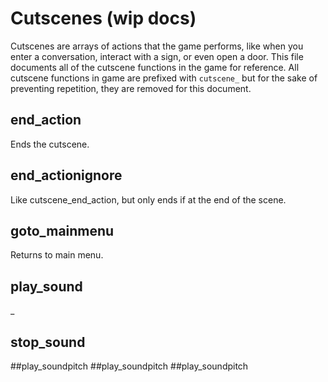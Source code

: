 # Cutscenes (wip docs)
Cutscenes are arrays of actions that the game performs, like when you enter a conversation, interact with a sign, or even open a door.
This file documents all of the cutscene functions in the game for reference. All cutscene functions in game are prefixed with
`cutscene_` but for the sake of preventing repetition, they are removed for this document.
## end_action
Ends the cutscene.
## end_actionignore
Like cutscene_end_action, but only ends if at the end of the scene.
## goto_mainmenu
Returns to main menu.
## play_sound
_
## stop_sound

##play_soundpitch
##play_soundpitch
##play_soundpitch
